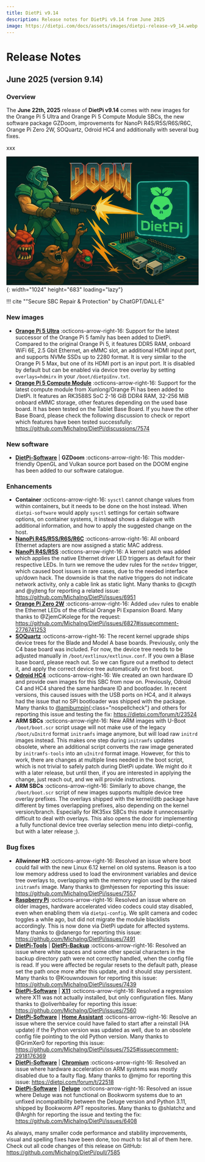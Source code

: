 ```yaml
---
title: DietPi v9.14
description: Release notes for DietPi v9.14 from June 2025
image: https://dietpi.com/docs/assets/images/dietpi-release-v9_14.webp
---
```


# Release Notes

## June 2025 (version 9.14)

### Overview

The **June 22th, 2025** release of **DietPi v9.14** comes with new images for the Orange Pi 5 Ultra and Orange Pi 5 Compute Module SBCs, the new software package GZDoom, improvements for NanoPi R4S/R5S/R6S/R6C, Orange Pi Zero 2W, SOQuartz, Odroid HC4 and additionally with several bug fixes.

xxx

![Secure SBC Repair & Protection](../assets/images/dietpi-release-v9_14.webp "Secure SBC Repair & Protection"){: width="1024" height="683" loading="lazy"}

!!! cite "\"Secure SBC Repair & Protection\" by ChatGPT/DALL·E"

### New images

- [**Orange Pi 5 Ultra**](../hardware.md#orange-pi-series) :octicons-arrow-right-16: Support for the latest successor of the Orange Pi 5 family has been added to DietPi. Compared to the original Orange Pi 5, it features DDR5 RAM, onboard WiFi 6E, 2.5 Gbit Ethernet, an eMMC slot, an additional HDMI input port, and supports NVMe SSDs up to 2280 format. It is very similar to the Orange Pi 5 Max, but one of its HDMI port is an input port. It is disabled by default but can be enabled via device tree overlay by setting `overlays=hdmirx` in your `/boot/dietpiEnv.txt`.
- [**Orange Pi 5 Compute Module**](../hardware.md#orange-pi-series) :octicons-arrow-right-16: Support for the latest compute module from Xunlong/Orange Pi has been added to DietPi. It features an RK3588S SoC 2-16 GiB DDR4 RAM, 32-256 MiB onboard eMMC storage, other features depending on the used base board. It has been tested on the Tablet Base Board. If you have the other Base Board, please check the following discussion to check or report which features have been tested successfully: <https://github.com/MichaIng/DietPi/discussions/7574>

### New software

- [**DietPi-Software**](../dietpi_tools/software_installation.md#dietpi-software) | **GZDoom** :octicons-arrow-right-16: This modder-friendly OpenGL and Vulkan source port based on the DOOM engine has been added to our software catalogue.

### Enhancements

- **Container** :octicons-arrow-right-16: `sysctl` cannot change values from within containers, but it needs to be done on the host instead. When `dietpi-software` would apply `sysctl` settings for certain software options, on container systems, it instead shows a dialogue with additional information, and how to apply the suggested change on the host.
- [**NanoPi R4S/R5S/R6S/R6C**](../hardware.md#nanopi-series-friendlyelec) :octicons-arrow-right-16: All onboard Ethernet adapters are now assigned a static MAC address.
- [**NanoPi R4S/R5S**](../hardware.md#nanopi-series-friendlyelec) :octicons-arrow-right-16: A kernel patch was added which applies the native Ethernet driver LED triggers as default for their respective LEDs. In turn we remove the udev rules for the `netdev` trigger, which caused boot issues in rare cases, due to the needed interface up/down hack. The downside is that the native triggers do not indicate network activity, only a cable link as static light. Many thanks to @cxgth and @yjteng for reporting a related issue: <https://github.com/MichaIng/DietPi/issues/6951>
- [**Orange Pi Zero 2W**](../hardware.md#orange-pi-series) :octicons-arrow-right-16: Added `udev` rules to enable the Ethernet LEDs of the official Orange Pi Expansion Board. Many thanks to @ZjemCiKolege for the request: <https://github.com/MichaIng/DietPi/issues/6827#issuecomment-2776741253>
- [**SOQuartz**](../hardware.md#pine64) :octicons-arrow-right-16: The recent kernel upgrade ships device trees for the Blade and Model A base boards. Previously, only the C4 base board was included. For now, the device tree needs to be adjusted manually in `/boot/extlinux/extlinux.conf`. If you own a Blase base board, please reach out. So we can figure out a method to detect it, and apply the correct device tree automatically on first boot.
- [**Odroid HC4**](../hardware.md#odroid) :octicons-arrow-right-16: We created an own hardware ID and provide own images for this SBC from now on. Previously, Odroid C4 and HC4 shared the same hardware ID and bootloader. In recent versions, this caused issues with the USB ports on HC4, and it always had the issue that no SPI bootloader was shipped with the package. Many thanks to [@amibumpin](https://dietpi.com/forum/u/amibumpin){:class="nospellcheck"} and others for reporting this issue and testing the fix: <https://dietpi.com/forum/t/23524>
- **ARM SBCs** :octicons-arrow-right-16: New ARM images with U-Boot `/boot/boot.scr` script usage will not make use of the legacy `/boot/uInitrd` format `initramfs` image anymore, but will load raw `initrd` images instead. This makes one step during `initramfs` updates obsolete, where an additional script converts the raw image generated by `initramfs-tools` into an `uInitrd` format image. However, for this to work, there are changes at multiple lines needed in the boot script, which is not trivial to safely patch during DietPi update. We might do it with a later release, but until then, if you are interested in applying the change, just reach out, and we will provide instructions.
- **ARM SBCs** :octicons-arrow-right-16: Similarly to above change, the `/boot/boot.scr` script of new images supports multiple device tree overlay prefixes. The overlays shipped with the kernel/dtb package have different by times overlapping prefixes, also depending on the kernel version/branch. Especially for RK35xx SBCs this made it unnecessarily difficult to deal with overlays. This also opens the door for implementing a fully functional device tree overlay selection menu into dietpi-config, but with a later release ;).

### Bug fixes

- **Allwinner H3** :octicons-arrow-right-16: Resolved an issue where boot could fail with the new Linux 6.12 kernel on old systems. Reason is a too low memory address used to load the environment variables and device tree overlays to, overlapping with the memory region used by the raised `initramfs` image. Many thanks to @mhjessen for reporting this issue: <https://github.com/MichaIng/DietPi/issues/7557>
- [**Raspberry Pi**](../hardware.md#raspberry-pi) :octicons-arrow-right-16: Resolved an issue where on older images, hardware accelerated video codecs could stay disabled, even when enabling them via `dietpi-config`. We split camera and codec toggles a while ago, but did not migrate the module blacklists accordingly. This is now done via DietPi update for affected systems. Many thanks to @danergo for reporting this issue: <https://github.com/MichaIng/DietPi/issues/7491>
- [**DietPi-Tools**](../dietpi_tools.md) | [**DietPi-Backup**](../dietpi_tools/system_maintenance.md#dietpi-backup-backuprestore) :octicons-arrow-right-16: Resolved an issue where white spaces and some other special characters in the backup directory path were not correctly handled, when the config file is read. If you were affected be regular resets to the default path, please set the path once more after this update, and it should stay persistent. Many thanks to @Krouwndouwn for reporting this issue: <https://github.com/MichaIng/DietPi/issues/7439>
- [**DietPi-Software**](../dietpi_tools/software_installation.md#dietpi-software) | [**X11**](../software/desktop.md#desktops) :octicons-arrow-right-16: Resolved a regression where X11 was not actually installed, but only configuration files. Many thanks to @oliverhbailey for reporting this issue: <https://github.com/MichaIng/DietPi/issues/7560>
- [**DietPi-Software**](../dietpi_tools/software_installation.md#dietpi-software) | [**Home Assistant**](../software/home_automation.md#home-assistant) :octicons-arrow-right-16: Resolve an issue where the service could have failed to start after a reinstall (HA update) if the Python version was updated as well, due to an obsolete config file pointing to the old Python version. Many thanks to @GrimXer0 for reporting this issue: <https://github.com/MichaIng/DietPi/issues/7525#issuecomment-2918176369>
- [**DietPi-Software**](../dietpi_tools/software_installation.md#dietpi-software) | [**Chromium**](../software/desktop.md#chromium) :octicons-arrow-right-16: Resolved an issue where hardware acceleration on ARM systems was mostly disabled due to a faulty flag. Many thanks to @mjmo for reporting this issue: <https://dietpi.com/forum/t/22518>
- [**DietPi-Software**](../dietpi_tools/software_installation.md#dietpi-software) | [**Deluge**](../software/bittorrent.md#deluge) :octicons-arrow-right-16: Resolved an issue where Deluge was not functional on Bookworm systems due to an unfixed incompatibility between the Deluge version and Python 3.11, shipped by Bookworm APT repositories. Many thanks to @shlatchz and @Arghh for reporting the issue and texting the fix: <https://github.com/MichaIng/DietPi/issues/6408>

As always, many smaller code performance and stability improvements, visual and spelling fixes have been done, too much to list all of them here. Check out all code changes of this release on GitHub: <https://github.com/MichaIng/DietPi/pull/7585>
